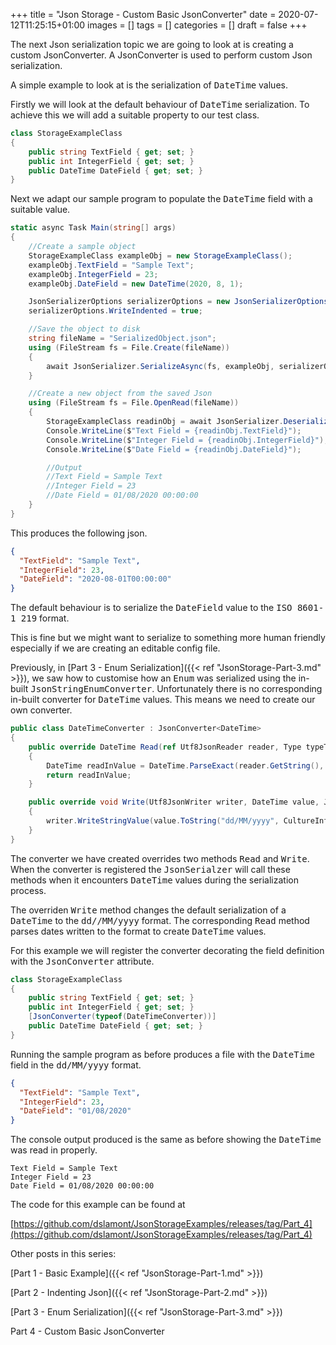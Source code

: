 +++
title = "Json Storage - Custom Basic JsonConverter"
date = 2020-07-12T11:25:15+01:00
images = []
tags = []
categories = []
draft = false
+++

The next Json serialization topic we are going to look at is creating a custom JsonConverter. A JsonConverter is used to perform custom Json serialization.

A simple example to look at is the serialization of <kbd>DateTime</kbd> values.

Firstly we will look at the default behaviour of <kbd>DateTime</kbd> serialization. To achieve this we will add a suitable property to our test class.
 
```csharp {hl_lines=[5],linenostart=1}
class StorageExampleClass
{
    public string TextField { get; set; }
    public int IntegerField { get; set; }
    public DateTime DateField { get; set; }
}
```

Next we adapt our sample program to populate the <kbd>DateTime</kbd> field with a suitable value.


``` csharp {hl_lines=[7,30],linenostart=1}
static async Task Main(string[] args)
{
    //Create a sample object
    StorageExampleClass exampleObj = new StorageExampleClass();
    exampleObj.TextField = "Sample Text";
    exampleObj.IntegerField = 23;
    exampleObj.DateField = new DateTime(2020, 8, 1);

    JsonSerializerOptions serializerOptions = new JsonSerializerOptions();
    serializerOptions.WriteIndented = true;

    //Save the object to disk
    string fileName = "SerializedObject.json";
    using (FileStream fs = File.Create(fileName))
    {
        await JsonSerializer.SerializeAsync(fs, exampleObj, serializerOptions);
    }

    //Create a new object from the saved Json
    using (FileStream fs = File.OpenRead(fileName))
    {
        StorageExampleClass readinObj = await JsonSerializer.DeserializeAsync<StorageExampleClass>(fs);
        Console.WriteLine($"Text Field = {readinObj.TextField}");
        Console.WriteLine($"Integer Field = {readinObj.IntegerField}");
        Console.WriteLine($"Date Field = {readinObj.DateField}");

        //Output
        //Text Field = Sample Text
        //Integer Field = 23
        //Date Field = 01/08/2020 00:00:00
    }
}
```
This produces the following json.

``` json {hl_lines=[4],linenostart=1}
{
  "TextField": "Sample Text",
  "IntegerField": 23,
  "DateField": "2020-08-01T00:00:00"
}
```

The default behaviour is to serialize the <kbd>DateField</kbd> value to the <kbd>ISO 8601-1 219</kbd> format.

This is fine but we might want to serialize to something more human friendly especially if we are creating an editable config file.

Previously, in [Part 3 - Enum Serialization]({{< ref "JsonStorage-Part-3.md" >}}), we saw how to customise how an <kbd>Enum</kbd> was serialized using the in-built <kbd>JsonStringEnumConverter</kbd>. Unfortunately there is no corresponding in-built converter for <kbd>DateTime</kbd> values. This means we need to create our own converter.

``` csharp {hl_lines=[7,30],linenostart=1}
public class DateTimeConverter : JsonConverter<DateTime>
{
    public override DateTime Read(ref Utf8JsonReader reader, Type typeToConvert, JsonSerializerOptions options)
    {
        DateTime readInValue = DateTime.ParseExact(reader.GetString(), "dd/MM/yyyy", CultureInfo.InvariantCulture);
        return readInValue;
    }

    public override void Write(Utf8JsonWriter writer, DateTime value, JsonSerializerOptions options)
    {
        writer.WriteStringValue(value.ToString("dd/MM/yyyy", CultureInfo.InvariantCulture));
    }
}
```

The converter we have created overrides two methods <kbd>Read</kbd> and <kbd>Write</kbd>. When the converter is registered the <kbd>JsonSerialzer</kbd> will call these methods when it encounters <kbd>DateTime</kbd> values during the serialization process.

The overriden <kbd>Write</kbd> method changes the default serialization of a <kbd>DateTime</kbd> to the <kbd>dd//MM/yyyy</kbd> format. The corresponding <kbd>Read</kbd> method parses dates written to the format to create <kbd>DateTime</kbd> values.

For this example we will register the converter decorating the field definition with the <kbd>JsonConverter</kbd> attribute.

```csharp {hl_lines=[5],linenostart=1}
class StorageExampleClass
{
    public string TextField { get; set; }
    public int IntegerField { get; set; }
    [JsonConverter(typeof(DateTimeConverter))]
    public DateTime DateField { get; set; }
}
```

Running the sample program as before produces a file with the <kbd>DateTime</kbd> field in the <kbd>dd/MM/yyyy</kbd> format.

``` json {hl_lines=[4],linenostart=1}
{
  "TextField": "Sample Text",
  "IntegerField": 23,
  "DateField": "01/08/2020"
}
```

The console output produced is the same as before showing the <kbd>DateTime</kbd> was read in properly.

``` text
Text Field = Sample Text
Integer Field = 23
Date Field = 01/08/2020 00:00:00
```

The code for this example can be found at 

[https://github.com/dslamont/JsonStorageExamples/releases/tag/Part_4](https://github.com/dslamont/JsonStorageExamples/releases/tag/Part_4) 

Other posts in this series:

[Part 1 - Basic Example]({{< ref "JsonStorage-Part-1.md" >}}) 

[Part 2 - Indenting Json]({{< ref "JsonStorage-Part-2.md" >}}) 

[Part 3 - Enum Serialization]({{< ref "JsonStorage-Part-3.md" >}}) 

Part 4 - Custom Basic JsonConverter